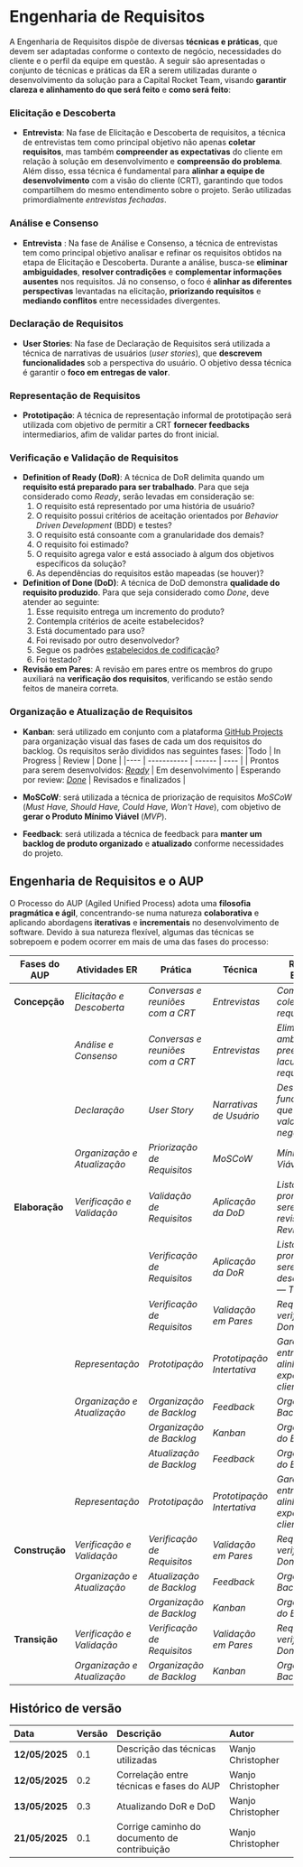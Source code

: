 # Engenharia de Requisitos

A Engenharia de Requisitos dispõe de diversas **técnicas e práticas**, que devem ser adaptadas conforme o contexto de negócio, necessidades do cliente e o perfil da equipe em questão. A seguir são apresentadas o conjunto de técnicas e práticas da ER a serem utilizadas durante o desenvolvimento da solução para a Capital Rocket Team, visando **garantir clareza e alinhamento do que será feito** e **como será feito**:


### Elicitação e Descoberta

- **Entrevista**: Na fase de Elicitação e Descoberta de requisitos, a técnica de entrevistas tem como principal objetivo não apenas **coletar requisitos**, mas também **compreender as expectativas** do cliente em relação à solução em desenvolvimento e **compreensão do problema**. Além disso, essa técnica é fundamental para **alinhar a equipe de desenvolvimento** com a visão do cliente (CRT), garantindo que todos compartilhem do mesmo entendimento sobre o projeto. Serão utilizadas primordialmente *entrevistas fechadas*.

### Análise e Consenso

- **Entrevista** : Na fase de Análise e Consenso, a técnica de entrevistas tem como principal objetivo analisar e refinar os requisitos obtidos na etapa de Elicitação e Descoberta. Durante a análise, busca-se **eliminar ambiguidades**, **resolver contradições** e **complementar informações ausentes** nos requisitos. Já no consenso, o foco é **alinhar as diferentes perspectivas** levantadas na elicitação, **priorizando requisitos** e **mediando conflitos** entre necessidades divergentes.

### Declaração de Requisitos

- **User Stories**: Na fase de Declaração de Requisitos será utilizada a técnica de narrativas de usuários (*user stories*), que **descrevem funcionalidades** sob a perspectiva do usuário. O objetivo dessa técnica é garantir o **foco em entregas de valor**.

### Representação de Requisitos

- **Prototipação**: A técnica de representação informal de prototipação será utilizada com objetivo de permitir a CRT **fornecer feedbacks** intermediarios, afim de validar partes do front inicial.

### Verificação e Validação de Requisitos

- **Definition of Ready (DoR)**: A técnica de DoR delimita quando um **requisito está preparado para ser trabalhado**. Para que seja considerado como *Ready*, serão levadas em consideração se:
    1. O requisito está representado por uma história de usuário?
    1. O requisito possui critérios de aceitação orientados por *Behavior Driven Development* (BDD) e testes?
    1. O requisito está consoante com a granularidade dos demais?
    1. O requisito foi estimado?
    1. O requisito agrega valor e está associado à algum dos objetivos específicos da solução?
    1. As dependências do requisitos estão mapeadas (se houver)?
- **Definition of Done (DoD)**: A técnica de DoD demonstra **qualidade do requisito produzido**. Para que seja considerado como *Done*, deve atender ao seguinte:
    1. Esse requisito entrega um incremento do produto?
    1. Contempla critérios de aceite estabelecidos?
    1. Está documentado para uso?
    1. Foi revisado por outro desenvolvedor?
    1. Segue os padrões [estabelecidos de codificação](..\contribuicao)?
    1. Foi testado?
- **Revisão em Pares**: A revisão em pares entre os membros do grupo auxiliará na **verificação dos requisitos**, verificando se estão sendo feitos de maneira correta.

### Organização e Atualização de Requisitos

- **Kanban**: será utilizado em conjunto com a plataforma [GitHub Projects](https://docs.github.com/pt/issues/planning-and-tracking-with-projects/learning-about-projects/about-projects) para organização visual das fases de cada um dos requisitos do backlog. Os requisitos serão divididos nas seguintes fases:
    |Todo | In Progress | Review | Done |
    |---- | ----------- | ------ | ---- |
    | Prontos para serem desenvolvidos: [*Ready*](#verificação-e-validação-de-requisitos) | Em desenvolvimento | Esperando por review: [*Done*](#verificação-e-validação-de-requisitos) | Revisados e finalizados |
    
- **MoSCoW**: será utilizada a técnica de priorização de requisitos *MoSCoW* (*Must Have, Should Have, Could Have, Won't Have*), com objetivo de **gerar o Produto Mínimo Viável** (*MVP*).
- **Feedback**: será utilizada a técnica de feedback para **manter um backlog de produto organizado** e **atualizado** conforme necessidades do projeto.

## Engenharia de Requisitos e o AUP

O Processo do AUP (Agiled Unified Process) adota uma **filosofia pragmática e ágil**, concentrando-se numa natureza **colaborativa** e aplicando abordagens **iterativas** e **incrementais** no desenvolvimento de software. Devido à sua natureza flexível, algumas das técnicas se sobrepoem e podem ocorrer em mais de uma das fases do processo:


|**Fases do AUP** |**Atividades ER** |**Prática** |**Técnica** |**Resultado Esperado** |
| - | - | - | - | - |
|**Concepção** |*Elicitação e Descoberta* |*Conversas e reuniões com a CRT* |*Entrevistas* |*Compreender e coletar requisitos* |
||*Análise e Consenso* |*Conversas e reuniões com a CRT* |*Entrevistas* |*Eliminar ambiguidades e preencher lacunas nos requisitos* |
||*Declaração* | *User Story* | *Narrativas de Usuário* |*Descrição das funcionalidades que entregam valor de negócio* |
||*Organização e Atualização* |*Priorização de Requisitos* |*MoSCoW* |*Mínimo Produto Viável (MVP)* |
|**Elaboração** |*Verificação e Validação* | *Validação de Requisitos* |*Aplicação da DoD* |*Lista de US prontas pasra serem revisadas — Review* |
|||*Verificação de Requisitos*|*Aplicação da DoR*| *Lista de US prontas para serem desenvolvidas — Todo* |
||| *Verificação de Requisitos* |*Validação em Pares* |*Requisitos verificados: Done* |
||*Representação* |*Prototipação* |*Prototipação Intertativa* |*Garantir entrega alinhada às expectativas do cliente* |
||*Organização e Atualização* | *Organização de Backlog* |*Feedback* |*Organização de Backlog* |
|| |*Organização de Backlog* |*Kanban* |*Organização do Backlog* |
|||*Atualização de Backlog* |*Feedback* |*Organização do Backlog* |
| |*Representação* |*Prototipação* |*Prototipação Intertativa* |*Garantir entrega alinhada às expectativas do cliente* |
|**Construção**| *Verificação e Validação* | *Verificação de Requisitos* |*Validação em Pares* |*Requisitos verificados: Done* |
||*Organização e Atualização* | *Atualização de Backlog* |*Feedback* |*Organização de Backlog* |
|||*Organização de Backlog* |*Kanban* |*Organização do Backlog* |
|**Transição** | *Verificação e Validação* | *Verificação de Requisitos* |*Validação em Pares* |*Requisitos verificados: Done* |
||*Organização e Atualização* | *Organização de Backlog* |*Kanban* |*Organização de Backlog* |

## Histórico de versão 
|**Data**|**Versão** |**Descrição** |**Autor**|
| :- | :- | :- | :- |
| **12/05/2025** | 0.1 | Descrição das técnicas utilizadas | Wanjo Christopher |
| **12/05/2025** | 0.2 | Correlação entre técnicas e fases do AUP | Wanjo Christopher|
| **13/05/2025** | 0.3 | Atualizando DoR e DoD | Wanjo Christopher|
| **21/05/2025** | 0.1 | Corrige caminho do documento de contribuição | Wanjo Christopher |